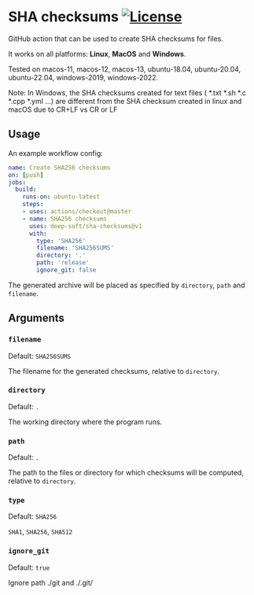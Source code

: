 # SHA checksums [![License](https://img.shields.io/github/license/deep-soft/sha-checksums)](https://github.com/deep-soft/sha-checsums/blob/master/LICENSE)
GitHub action that can be used to create SHA checksums for files.

It works on all platforms: **Linux**, **MacOS** and **Windows**.

Tested on macos-11, macos-12, macos-13, ubuntu-18.04, ubuntu-20.04, ubuntu-22.04, windows-2019, windows-2022.

Note: In Windows, the SHA checksums  created for text files ( *.txt *.sh *.c *.cpp *.yml ...) are different from the SHA checksum created in linux and macOS due to CR+LF vs CR or LF

## Usage
An example workflow config:
```yaml
name: Create SHA256 checksums
on: [push]
jobs:
  build:
    runs-on: ubuntu-latest
    steps:
    - uses: actions/checkout@master
    - name: SHA256 checksums
      uses: deep-soft/sha-checksums@v1
      with:
        type: 'SHA256'
        filename: 'SHA256SUMS'
        directory: '.'
        path: 'release'
        ignore_git: false
```

The generated archive will be placed as specified by `directory`, `path` and `filename`.

## Arguments

### `filename`
Default: `SHA256SUMS`

The filename for the generated checksums, relative to `directory`.

### `directory`
Default: `.`

The working directory where the program runs.

### `path`
Default: `.`

The path to the files or directory for which checksums will be computed, relative to `directory`.

### `type`
Default: `SHA256`

`SHA1`, `SHA256`, `SHA512`

### `ignore_git`
Default: `true`

Ignore path ./git and ./.git/

